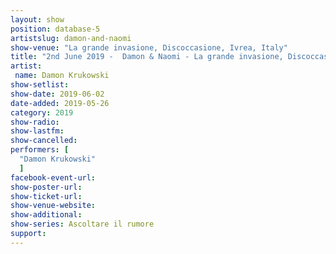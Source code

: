 ```yaml
---
layout: show
position: database-5
artistslug: damon-and-naomi
show-venue: "La grande invasione, Discoccasione, Ivrea, Italy"
title: "2nd June 2019 -  Damon & Naomi - La grande invasione, Discoccasione, Ivrea, Italy"
artist:
 name: Damon Krukowski
show-setlist:
show-date: 2019-06-02
date-added: 2019-05-26
category: 2019
show-radio:
show-lastfm:
show-cancelled:
performers: [
  "Damon Krukowski"
  ]
facebook-event-url: 
show-poster-url: 
show-ticket-url: 
show-venue-website:
show-additional:
show-series: Ascoltare il rumore
support:
---
```

